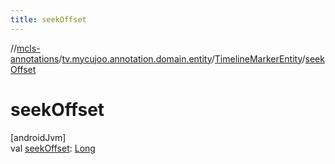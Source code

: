 ```yaml
---
title: seekOffset
---
```

//[mcls-annotations](../../../index.html)/[tv.mycujoo.annotation.domain.entity](../index.html)/[TimelineMarkerEntity](index.html)/[seekOffset](seek-offset.html)



# seekOffset



[androidJvm]\
val [seekOffset](seek-offset.html): [Long](https://kotlinlang.org/api/latest/jvm/stdlib/kotlin/-long/index.html)




